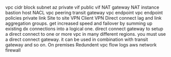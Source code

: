 vpc
cidr block
subnet
az
private vif
public vif
NAT gateway
NAT instance
bastion host
NACL
vpc peering
transit gateway
vpc endpoint
vpc endpoint policies
private link
Site to site VPN
Client VPN
Direct connect
    lag and link aggregation groups. get increased speed and failover by summing up existing dx connections into a logical one.
direct connect gateway
    to setup a direct connect to one or more vpc in many different regions. you must use a direct connect gateway.
    it can be used in combination with transit gateway and so on.
On premises Redundent
vpc flow logs
aws network firewall
